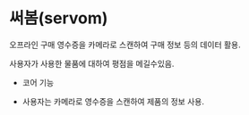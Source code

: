 # 써봄(servom)
오프라인 구매 영수증을 카메라로 스캔하여 구매 정보 등의 데이터 활용. 

사용자가 사용한 물품에 대하여 평점을 메길수있음. 

* 코어 기능
- 사용자는 카메라로 영수증을 스캔하여 제품의 정보 사용. 
